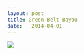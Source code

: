 ```yaml
---
layout: post
title: Green Belt Bayou
date:   2014-04-01
---
```


![](https://infinit.io/link/vokoiva8/3ej5aLF.jpg)